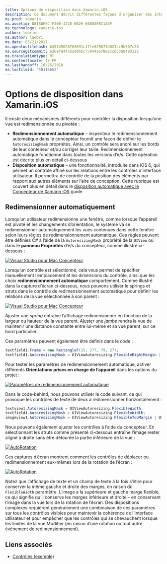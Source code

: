 ```yaml
---
title: Options de disposition dans Xamarin.iOS
description: Ce document décrit différentes façons d’organiser des interfaces dans Xamarin.iOS. Il aborde le redimensionnement automatique et la disposition automatique.
ms.prod: xamarin
ms.assetid: D8180FEC-F300-42C0-B029-66803E0C1A5F
ms.technology: xamarin-ios
author: lobrien
ms.author: laobri
ms.date: 03/21/2017
ms.openlocfilehash: b35149028763691c17fe526673d023cc9b707c28
ms.sourcegitcommit: e268fd44422d0bbc7c944a678e2cc633a0493122
ms.translationtype: MT
ms.contentlocale: fr-FR
ms.lasthandoff: 10/25/2018
ms.locfileid: "50116652"
---
```

# <a name="layout-options-in-xamarinios"></a>Options de disposition dans Xamarin.iOS

Il existe deux mécanismes différents pour contrôler la disposition lorsqu’une vue est redimensionnée ou pivotée :

-  **Redimensionnement automatique** – inspecteur le redimensionnement automatique dans le concepteur fournit une façon de définir le `AutoresizingMask` propriétés. Ainsi, un contrôle sera ancré sur les bords de leur conteneur et/ou corriger leur taille. Redimensionnement automatique fonctionne dans toutes les versions d’e/s. Cette opération est décrite plus en détail ci-dessous
-  **Disposition automatique** – une fonctionnalité, introduite dans iOS 6, qui permet un contrôle affiné sur les relations entre les contrôles d’interface utilisateur. Il permettra de contrôle de la position des éléments par rapport aux autres éléments sur l’aire de conception. Cette rubrique est couvert plus en détail dans le [disposition automatique avec le Concepteur de Xamarin iOS](~/ios/user-interface/designer/designer-auto-layout.md) guide.

## <a name="autosizing"></a>Redimensionner automatiquement

Lorsqu’un utilisateur redimensionne une fenêtre, comme lorsque l’appareil est pivoté et les changements d’orientation, le système va se redimensionner automatiquement les vues contenues dans cette fenêtre selon leurs règles de redimensionnement automatique. Ces règles peuvent être définies C# à l’aide de la `AutoresizingMask` propriété de la `UIView` ou dans le **panneau Propriétés** d’e/s du concepteur, comme illustré ci-dessous :

 [![](layout-options-images/image41.png "Visual Studio pour Mac Concepteur")](layout-options-images/image41.png#lightbox)

Lorsqu’un contrôle est sélectionné, cela vous permet de spécifier manuellement l’emplacement et les dimensions du contrôle, ainsi que les choix **redimensionnement automatique** comportement. Comme illustré dans la capture d’écran ci-dessous, nous pouvons utiliser le springs et struts dans le contrôle de redimensionnement automatique pour définir les relations de la vue sélectionnée à son parent :

 [![](layout-options-images/image42.png "Visual Studio pour Mac Concepteur")](layout-options-images/image42.png#lightbox)

Ajuster une *spring* entraîne l’affichage redimensionner en fonction de la largeur ou hauteur de la vue parent. Ajuster une *jambe* rendra la vue de maintenir une distance constante entre lui-même et sa vue parent, sur ce bord particulier.

Ces paramètres peuvent également être définis dans le code :

```csharp
textfield1.Frame = new RectangleF(15, 277, 79, 27);
textfield1.AutoresizingMask = UIViewAutoresizing.FlexibleRightMargin | UIViewAutoresizing.FlexibleBottomMargin;
```


Pour tester les paramètres de redimensionnement automatique, activer différents **Orientations prises en charge de l’appareil** dans les options du projet :

 [![](layout-options-images/image43a.png "Paramètres de redimensionnement automatique")](layout-options-images/image43a.png#lightbox)

Dans le code-behind, nous pouvons utiliser le code suivant, ce qui provoque les contrôles de texte de deux à redimensionner horizontalement :

```csharp
textview1.AutoresizingMask = UIViewAutoresizing.FlexibleWidth;
textfield1.AutoresizingMask = UIViewAutoresizing.FlexibleWidth;
imageview1.AutoresizingMask = UIViewAutoresizing.FlexibleTopMargin | UIViewAutoresizing.FlexibleLeftMargin;
```


Nous pouvons également ajuster les contrôles à l’aide du concepteur. En sélectionnant les struts comme présenté ci-dessous entraîne l’image rester aligné à droite sans être détourée la partie inférieure de la vue :

 [![](layout-options-images/autoresize.png "AutoRotation")](layout-options-images/autoresize.png#lightbox)

Ces captures d’écran montrent comment les contrôles de déplacer ou redimensionnement eux-mêmes lors de la rotation de l’écran :

 [![](layout-options-images/image44a.png "AutoRotation")](layout-options-images/image44a.png#lightbox)

Notez que l’affichage de texte et un champ de texte à la fois s’étire pour conserver la même gauche et droite des marges, en raison du `FlexibleWidth` paramètre. L’image a la supérieure et gauche marge flexible, ce qui signifie qu’il conserve les marges inférieure et droite – en conservant l’image dans la vue lors de la rotation de l’écran. Des dispositions complexes requièrent généralement une combinaison de ces paramètres sur tous les contrôles visibles pour maintenir la cohérence de l’interface utilisateur et pour empêcher que les contrôles qui se chevauchent lorsque les limites de la vue Modifier (en raison d’une rotation ou tout autre événement de redimensionnement).





## <a name="related-links"></a>Liens associés

- [Contrôles (exemple)](https://developer.xamarin.com/samples/Controls/)
